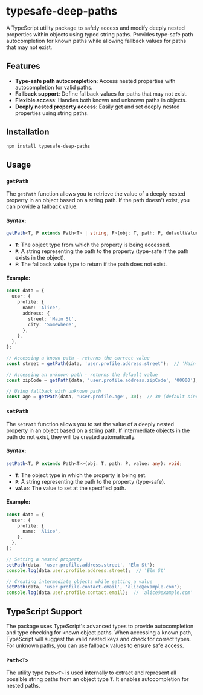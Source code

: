 # typesafe-deep-paths

A TypeScript utility package to safely access and modify deeply nested properties within objects using typed string paths. Provides type-safe path autocompletion for known paths while allowing fallback values for paths that may not exist.

## Features

- **Type-safe path autocompletion**: Access nested properties with autocompletion for valid paths.
- **Fallback support**: Define fallback values for paths that may not exist.
- **Flexible access**: Handles both known and unknown paths in objects.
- **Deeply nested property access**: Easily get and set deeply nested properties using string paths.

## Installation

```bash
npm install typesafe-deep-paths
```

## Usage

### `getPath`

The `getPath` function allows you to retrieve the value of a deeply nested property in an object based on a string path. If the path doesn't exist, you can provide a fallback value.

#### Syntax:

```typescript
getPath<T, P extends Path<T> | string, F>(obj: T, path: P, defaultValue?: F): P extends Path<T> ? any : F;
```

- **`T`**: The object type from which the property is being accessed.
- **`P`**: A string representing the path to the property (type-safe if the path exists in the object).
- **`F`**: The fallback value type to return if the path does not exist.

#### Example:

```typescript
const data = {
  user: {
    profile: {
      name: 'Alice',
      address: {
        street: 'Main St',
        city: 'Somewhere',
      },
    },
  },
};

// Accessing a known path - returns the correct value
const street = getPath(data, 'user.profile.address.street');  // 'Main St'

// Accessing an unknown path - returns the default value
const zipCode = getPath(data, 'user.profile.address.zipCode', '00000');  // '00000' (default value)

// Using fallback with unknown path
const age = getPath(data, 'user.profile.age', 30);  // 30 (default since 'age' is missing)
```

### `setPath`

The `setPath` function allows you to set the value of a deeply nested property in an object based on a string path. If intermediate objects in the path do not exist, they will be created automatically.

#### Syntax:

```typescript
setPath<T, P extends Path<T>>(obj: T, path: P, value: any): void;
```

- **`T`**: The object type in which the property is being set.
- **`P`**: A string representing the path to the property (type-safe).
- **`value`**: The value to set at the specified path.

#### Example:

```typescript
const data = {
  user: {
    profile: {
      name: 'Alice',
    },
  },
};

// Setting a nested property
setPath(data, 'user.profile.address.street', 'Elm St');
console.log(data.user.profile.address.street);  // 'Elm St'

// Creating intermediate objects while setting a value
setPath(data, 'user.profile.contact.email', 'alice@example.com');
console.log(data.user.profile.contact.email);  // 'alice@example.com'
```

## TypeScript Support

The package uses TypeScript's advanced types to provide autocompletion and type checking for known object paths. When accessing a known path, TypeScript will suggest the valid nested keys and check for correct types. For unknown paths, you can use fallback values to ensure safe access.

### `Path<T>`

The utility type `Path<T>` is used internally to extract and represent all possible string paths from an object type `T`. It enables autocompletion for nested paths.
